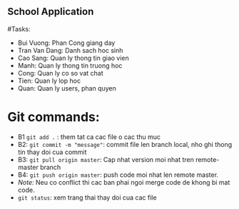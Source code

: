 ## School Application
#Tasks:
* Bui Vuong: Phan Cong giang day
* Tran Van Dang: Danh sach hoc sinh
* Cao Sang: Quan ly thong tin giao vien
* Manh: Quan ly thong tin truong hoc
* Cong: Quan ly co so vat chat
* Tien: Quan ly lop hoc
* Quan: Quan ly users, phan quyen 
# Git commands:
* B1 `git add .` : them tat ca cac file o cac thu muc
* B2: `git commit -m "message"`: commit file len branch local, nho ghi thong tin thay doi cua commit
* B3: `git pull origin master`: Cap nhat version moi nhat tren remote-master branch
* B4: `git push origin master`: push code moi nhat len remote master.
* *Note:* Neu co conflict thi cac  ban phai ngoi merge code de khong bi mat code.
* `git status`: xem trang thai thay doi cua cac file 